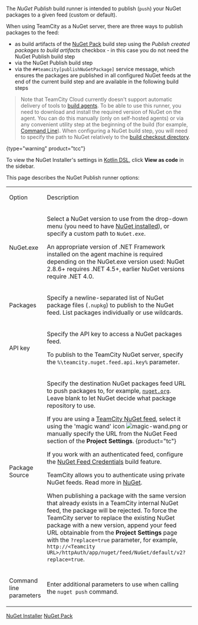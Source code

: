 [//]: # (title: NuGet Publish)
[//]: # (auxiliary-id: NuGet Publish)

The _NuGet Publish_ build runner is intended to publish (`push`) your NuGet packages to a given feed (custom or default).

When using TeamCity as a NuGet server, there are three ways to publish packages to the feed:
* as build artifacts of the [NuGet Pack](nuget-pack.md) build step using the _Publish created packages to build artifacts_ checkbox - in this case you do not need the NuGet Publish build step
* via the NuGet Publish build step
* via the `##teamcity[publishNuGetPackage]` service message, which ensures the packages are published in all configured NuGet feeds at the end of the current build step and are available in the following build steps

<include src="nuget.md" include-id="nuget-OS"/>

>Note that TeamCity Cloud currently doesn't support automatic delivery of tools to [build agents](build-agent.md). To be able to use this runner, you need to download and install the required version of NuGet on the agent. You can do this manually (only on self-hosted agents) or via any convenient utility step at the beginning of the build (for example, [Command Line](command-line.md)). When configuring a NuGet build step, you will need to specify the path to NuGet relatively to the [build checkout directory](build-checkout-directory.md).
> 
{type="warning" product="tcc"}

To view the NuGet Installer's settings in [Kotlin DSL](kotlin-dsl.md), click __View as code__ in the sidebar.

This page describes the NuGet Publish runner options:

<table><tr>

<td>

Option


</td>

<td>

Description

</td></tr><tr>

<td>

NuGet.exe

</td>

<td>

Select a NuGet version to use from the drop-down menu (you need to have [NuGet installed](nuget.md)), or specify a custom path to `NuGet.exe`.

<note>

An appropriate version of .NET Framework installed on the agent machine is required depending on the NuGet.exe version used: NuGet 2.8.6\+ requires .NET 4.5\+, earlier NuGet versions require .NET 4.0.
</note>


</td></tr><tr>

<td>

Packages

</td>

<td>

Specify a newline-separated list of NuGet package files (`.nupkg`) to publish to the NuGet feed. List packages individually or use wildcards.

</td></tr><tr>

<td>

API key

</td>

<td>

Specify the API key to access a NuGet packages feed.

To publish to the TeamCity NuGet server, specify the `%\teamcity.nuget.feed.api.key%` parameter.

</td></tr><tr>

<td>

Package Source

</td>

<td>

Specify the destination NuGet packages feed URL to push packages to, for example, [`nuget.org`](http://nuget.org). Leave blank to let NuGet decide what package repository to use.

If you are using a [TeamCity NuGet feed](using-teamcity-as-nuget-feed.md), select it using the 'magic wand' icon ![magic-wand.png](magic-wand.png) or manually specify the URL from the NuGet Feed section of the __Project Settings__.
{product="tc"}

If you work with an authenticated feed, configure the [NuGet Feed Credentials](nuget-feed-credentials.md) build feature.   

TeamCity allows you to authenticate using private NuGet feeds. Read more in [NuGet](nuget.md#Authentication+in+private+NuGet+Feeds).

When publishing a package with the same version that already exists in a TeamCity internal NuGet feed, the package will be rejected. To force the TeamCity server to replace the existing NuGet package with a new version, append your feed URL obtainable from the __Project Settings__ page with the `?replace=true` parameter, for example, `http://<Teamcity URL>/httpAuth/app/nuget/feed/NuGet/default/v2?replace=true`.

</td></tr><tr>

<td>

Command line parameters

</td>

<td>

Enter additional parameters to use when calling the `nuget push` command.

</td></tr></table>

 <seealso>
        <category ref="admin-guide">
            <a href="nuget-installer.md">NuGet Installer</a>
            <a href="nuget-pack.md">NuGet Pack</a>
        </category>
</seealso>